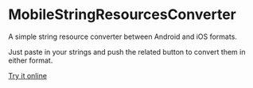 # MobileStringResourcesConverter

A simple string resource converter between Android and iOS formats.

Just paste in your strings and push the related button to convert them in either format.

[Try it online](http://htmlpreview.github.io/?https://github.com/xabaras/MobileStringResourcesConverter/blob/master/index.html)